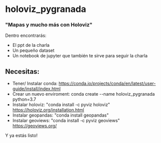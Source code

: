 # holoviz_pygranada

### "Mapas y mucho más con Holoviz"

Dentro encontrarás:
  - El ppt de la charla
  - Un pequeño dataset
  - Un notebook de jupyter que también te sirve para seguir la charla
  
  
## Necesitas:
  - Tener/ Instalar conda: 
        https://conda.io/projects/conda/en/latest/user-guide/install/index.html
  - Crear un nuevo enviroment:
        conda create --name holoviz_pygranada python=3.7
  - Instalar holoviz:
        "conda install -c pyviz holoviz" https://holoviz.org/installation.html
  - Instalar geopandas:
        "conda install geopandas"
  - Instalar geoviews:
         "conda install -c pyviz geoviews" https://geoviews.org/
        
Y ya estás listo!
      
